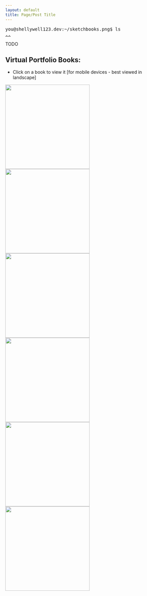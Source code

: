 ```yaml
---
layout: default
title: Page/Post Title
---
```

<pre>
you@shellywell123.dev:~/sketchbooks.png$ ls
<a href="../../tree/index.html">..</a>
</pre>

TODO

## Virtual Portfolio Books:

- Click on a book to view it [for mobile devices - best viewed in landscape] 

<p float="middle">
    <a href="./assets/sketchbooks/Unit-1A/book.html">
        <img src="./assets/sketchbooks/Covers/Unit-1A.jpg" width="265" />
    </a>
    <a href="./assets/sketchbooks/Unit-1B/book.html">
        <img src="./assets/sketchbooks/Covers/Unit-1B.jpg" width="265" />
    </a>
    <a href="./assets/sketchbooks/Unit-2/book.html">
        <img src="./assets/sketchbooks/Covers/Unit-2.jpg" width="265" />
    </a>
    <a href="./assets/sketchbooks/Unit-4/book.html">
        <img src="./assets/sketchbooks/Covers/Unit-4.jpg" width="265" />
    </a>
    <a href="./assets/sketchbooks/Unit-X/book.html">
        <img src="./assets/sketchbooks/Covers/Unit-X.jpg" width="265" />
    </a>
    <a href="./assets/sketchbooks/Unit-Y/book.html">
        <img src="./assets/sketchbooks/Covers/Unit-Y.jpg" width="265" />
    </a>
</p>
